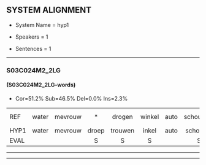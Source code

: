 
## SYSTEM ALIGNMENT

- System Name = hyp1

- Speakers = 1

- Sentences = 1

---

### S03C024M2_2LG

#### (S03C024M2_2LG-words)

- Cor=51.2%	Sub=46.5%	Del=0.0%	Ins=2.3%

|  |  |  |  |  |  |  |  |  |  |  |  |  |  |  |  |  |  |  |  |  |  |  |  |  |  |  |  |  |  |  |  |  |  |  |  |  |  |  |  |  |  |  |  |
|:--- |:---:|:---:|:---:|:---:|:---:|:---:|:---:|:---:|:---:|:---:|:---:|:---:|:---:|:---:|:---:|:---:|:---:|:---:|:---:|:---:|:---:|:---:|:---:|:---:|:---:|:---:|:---:|:---:|:---:|:---:|:---:|:---:|:---:|:---:|:---:|:---:|:---:|:---:|:---:|:---:|:---:|:---:|:---:|
| REF | water | mevrouw | * | drogen | winkel | auto | schouders | verhaal | koning | moeilijk | speelplaats | drinken | hoofdpijn | regen | vliegtuig | stoppen | opnieuw | gooien | sneeuwen | moeder |  | liedje | potlood | fietsbel | vinger | dichtbij | meisje | chauffeur*(confituur) | muziek | waarom | scheuren | lawaai | zwemmen | vuurwerk | appel | cola | kussen | eerste | circus | kleuren | voetbal | vlinder | vlinder |
| HYP1 | water | mevrouw | droep | trouwen | inkel | auto | schouder | verhaal | koning | moeilijk | speelplaat | drinken | hoofdpijn | vegen | vliegtuig | stoppen | opnieuw | goeien | sneeuwen | moeder | netje | oploot | fitsdel | vinder | dicht | bij | meisje | confituur | muziek | waarom? | scheuren | lawaai | gwemmen | vuurwerk | appel | kola | kussen | eerte | circus | kluiren | voetbal | geen | veender |
| EVAL |  |  | S | S | S |  | S |  |  |  | S |  |  | S |  |  |  | S |  |  | I | S | S | S | S | S |  | S |  | S |  |  | S |  |  | S |  | S |  | S |  | S | S |
---

---
